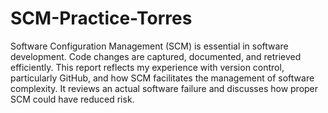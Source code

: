 # SCM-Practice-Torres
Software Configuration Management (SCM) is essential in software development. Code changes are captured, documented, and retrieved efficiently. This report reflects my experience with version control, particularly GitHub, and how SCM facilitates the management of software complexity. It reviews an actual software failure and discusses how proper SCM could have reduced risk.
